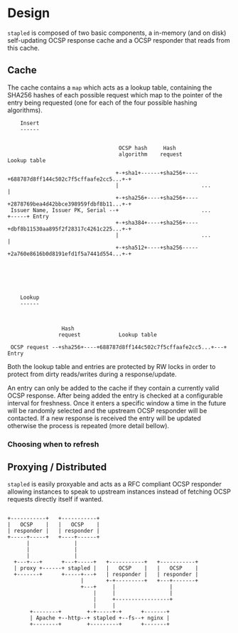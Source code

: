 # Design

`stapled` is composed of two basic components, a in-memory
(and on disk) self-updating OCSP response cache and a OCSP
responder that reads from this cache.

## Cache

The cache contains a `map` which acts as a lookup table,
containing the SHA256 hashes of each possible request which
map to the pointer of the entry being requested (one for
each of the four possible hashing algorithms).

```
    Insert
    ------


                                   OCSP hash     Hash
                                   algorithm    request            Lookup table

                                  +-+sha1+------+sha256+----+688787d8ff144c502c7f5cffaafe2cc5...+-+
                                  |                          ...                                  |
                                  +-+sha256+----+sha256+----+2878769bea4d42bbce398959fdbf8b11...+-+
 Issuer Name, Issuer PK, Serial --+                          ...                                  +-----+ Entry
                                  +-+sha384+----+sha256+----+dbf8b11530aa895f2f28317c4261c225...+-+
                                  |                          ...                                  |
                                  +-+sha512+----+sha256-----+2a760e8616b0d8191efd1f5a7441d554...+-+






    Lookup
    ------



                 Hash
                request            Lookup table

 OCSP request --+sha256+----+688787d8ff144c502c7f5cffaafe2cc5...+---+ Entry

```

Both the lookup table and entries are protected by RW locks in
order to protect from dirty reads/writes during a response/update.

An entry can only be added to the cache if they contain a
currently valid OCSP response. After being added the entry
is checked at a configurable interval for freshness. Once
it enters a specific window a time in the future will be
randomly selected and the upstream OCSP responder will be
contacted. If a new response is received the entry will be
updated otherwise the process is repeated (more detail
bellow).

### Choosing when to refresh

## Proxying / Distributed

`stapled` is easily proxyable and acts as a RFC compliant
OCSP responder allowing instances to speak to upstream
instances instead of fetching OCSP requests directly itself
if wanted.

```

+-----------+   +-----------+
|   OCSP    |   |   OCSP    |
| responder |   | responder |
+-----+-----+   +----+------+
      |              |
      |              |
      |              |
  +---+---+      +---+-----+   +-----------+   +-----------+
  | proxy +------+ stapled |   |   OCSP    |   |   OCSP    |
  +-------+      +-----+---+   | responder |   | responder |
                       |       +-+---------+   +---+-------+
                       +---+     |                 |
                           |     |                 |
                           |     +-----------------+
                           |     |
       +--------+        +-+-----+-+      +-------+
       | Apache +--http--+ stapled +--fs--+ nginx |
       +--------+        +---------+      +-------+

```
